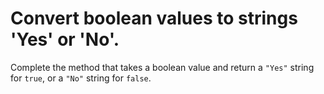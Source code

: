 # Convert boolean values to strings 'Yes' or 'No'.
Complete the method that takes a boolean value and return a ```"Yes"``` string for ```true```, or a ```"No"``` string for ```false```.